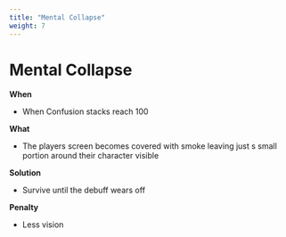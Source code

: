 ```yaml
---
title: "Mental Collapse"
weight: 7
---
```


# Mental Collapse

**When**
- When Confusion stacks reach 100

**What**
- The players screen becomes covered with smoke leaving just s small portion around their character visible

**Solution**
- Survive until the debuff wears off

**Penalty**
- Less vision
